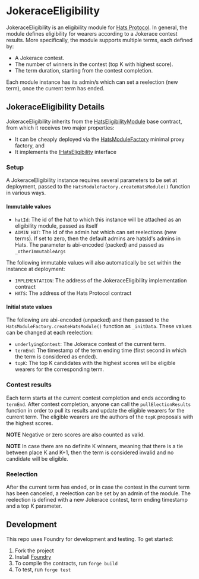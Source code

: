 # JokeraceEligibility

JokeraceEligibility is an eligibility module for [Hats Protocol](https://github.com/hats-protocol/hats-protocol).
In general, the module defines eligibility for wearers according to a Jokerace contest results. More specifically, the module supports multiple terms, each defined by:

- A Jokerace contest.
- The number of winners in the contest (top K with highest score).
- The term duration, starting from the contest completion.

Each module instance has its admin/s which can set a reelection (new term), once the current term has ended.

## JokeraceEligibility Details

JokeraceEligibility inherits from the [HatsEligibilityModule](https://github.com/Hats-Protocol/hats-module#hatseligibilitymodule) base contract, from which it receives two major properties:

- It can be cheaply deployed via the [HatsModuleFactory](https://github.com/Hats-Protocol/hats-module#hatsmodulefactory) minimal proxy factory, and
- It implements the [IHatsEligibility](https://github.com/Hats-Protocol/hats-protocol/blob/main/src/Interfaces/IHatsEligibility.sol) interface

### Setup

A JokeraceEligibility instance requires several parameters to be set at deployment, passed to the `HatsModuleFactory.createHatsModule()` function in various ways.

#### Immutable values

- `hatId`: The id of the hat to which this instance will be attached as an eligibility module, passed as itself
- `ADMIN_HAT`: The id of the admin hat which can set reelections (new terms). If set to zero, then the default admins are hatsId's admins in Hats. The parameter is abi-encoded (packed) and passed as `_otherImmutableArgs`

The following immutable values will also automatically be set within the instance at deployment:

- `IMPLEMENTATION`: The address of the JokeraceEligibility implementation contract
- `HATS`: The address of the Hats Protocol contract

#### Initial state values

The following are abi-encoded (unpacked) and then passed to the `HatsModuleFactory.createHatsModule()` function as `_initData`. These values can be changed at each reelection:

- `underlyingContest`: The Jokerace contest of the current term.
- `termEnd`: The timestamp of the term ending time (first second in which the term is considered as ended).
- `topK`: The top K candidates with the highest scores will be eligible wearers for the corresponding term.

### Contest results

Each term starts at the current contest completion and ends according to `termEnd`. After contest completion, anyone can call the `pullElectionResults` function in order to pull its results and update the eligible wearers for the current term. The eligible wearers are the authors of the `topK` proposals with the highest scores.

**NOTE** Negative or zero scores are also counted as valid.

**NOTE** In case there are no definite K winners, meaning that there is a tie between place K and K+1, then the term is considered invalid and no candidate will be eligible.

### Reelection

After the current term has ended, or in case the contest in the current term has been canceled, a reelection can be set by an admin of the module. The reelection is defined with a new Jokerace contest, term ending timestamp and a top K parameter.

## Development

This repo uses Foundry for development and testing. To get started:

1. Fork the project
2. Install [Foundry](https://book.getfoundry.sh/getting-started/installation)
3. To compile the contracts, run `forge build`
4. To test, run `forge test`
